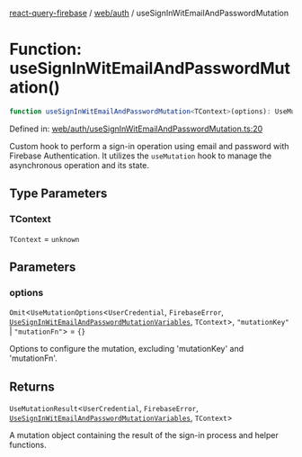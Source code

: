 [react-query-firebase](../../../modules.md) / [web/auth](../index.md) / useSignInWitEmailAndPasswordMutation

# Function: useSignInWitEmailAndPasswordMutation()

```ts
function useSignInWitEmailAndPasswordMutation<TContext>(options): UseMutationResult<UserCredential, FirebaseError, UseSignInWitEmailAndPasswordMutationVariables, TContext>
```

Defined in: [web/auth/useSignInWitEmailAndPasswordMutation.ts:20](https://github.com/vpishuk/react-query-firebase/blob/09a15a5d938c4bdaa4fd86491bcf8ea41c16371f/web/auth/useSignInWitEmailAndPasswordMutation.ts#L20)

Custom hook to perform a sign-in operation using email and password with Firebase Authentication.
It utilizes the `useMutation` hook to manage the asynchronous operation and its state.

## Type Parameters

### TContext

`TContext` = `unknown`

## Parameters

### options

`Omit`\<`UseMutationOptions`\<`UserCredential`, `FirebaseError`, [`UseSignInWitEmailAndPasswordMutationVariables`](../type-aliases/UseSignInWitEmailAndPasswordMutationVariables.md), `TContext`\>, `"mutationKey"` \| `"mutationFn"`\> = `{}`

Options to configure the mutation, excluding 'mutationKey' and 'mutationFn'.

## Returns

`UseMutationResult`\<`UserCredential`, `FirebaseError`, [`UseSignInWitEmailAndPasswordMutationVariables`](../type-aliases/UseSignInWitEmailAndPasswordMutationVariables.md), `TContext`\>

A mutation object containing the result of the sign-in process and helper functions.
